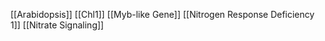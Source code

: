 [[Arabidopsis]]
[[Chl1]]
[[Myb-like Gene]]
[[Nitrogen Response Deficiency 1]]
[[Nitrate Signaling]]
